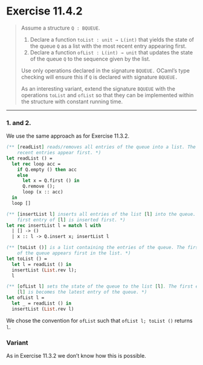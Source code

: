 # Exercise 11.4.2

> Assume a structure `Q : BQUEUE`.
>
> 1. Declare a function `toList : unit → L(int)` that yields the state of the queue `Q` as a list with the most recent entry appearing first.
> 2. Declare a function `ofList : L(int) → unit` that updates the state of the queue `Q` to the sequence given by the list.
>
> Use only operations declared in the signature `BQUEUE.`
> OCaml’s type checking will ensure this if `Q` is declared with signature `BQUEUE.`
>
> As an interesting variant, extend the signature `BQUEUE` with the operations `toList` and `ofList` so that they can be implemented within the structure with constant running time.

---

### 1. and 2.

We use the same approach as for Exercise 11.3.2.

```ocaml
(** [readList] reads/removes all entries of the queue into a list. The most
    recent entries appear first. *)
let readList () =
  let rec loop acc =
    if Q.empty () then acc
    else
      let x = Q.first () in
      Q.remove ();
      loop (x :: acc)
  in
  loop []

(** [insertList l] inserts all entries of the list [l] into the queue. The
    first entry of [l] is inserted first. *)
let rec insertList l = match l with
  | [] -> ()
  | x :: l -> Q.insert x; insertList l

(** [toList ()] is a list containing the entries of the queue. The first entry
    of the queue appears first in the list. *)
let toList () =
  let l = readList () in
  insertList (List.rev l);
  l

(** [ofList l] sets the state of the queue to the list [l]. The first entry of
    [l] is becomes the latest entry of the queue. *)
let ofList l =
  let _ = readList () in
  insertList (List.rev l)
```
We chose the convention for `ofList` such that `ofList l; toList ()` returns `l`.

### Variant

As in Exercise 11.3.2 we don’t know how this is possible.

